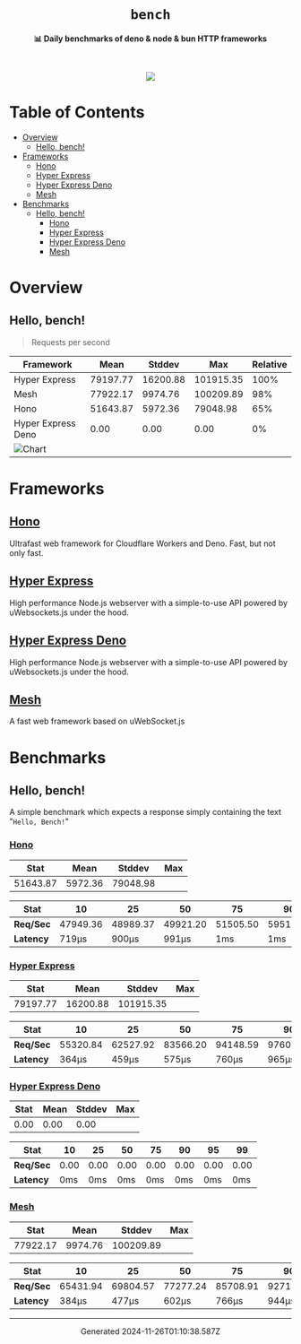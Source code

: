 <div align="center">
  <h1><code>bench</code></h1>
  <p>
    <strong>📊 Daily benchmarks of deno & node & bun HTTP frameworks</strong>
  </p>
  <br>
  <p align="center">
    <a alt="Bench" href="https://github.com/denosaurs/bench/actions">
      <img src="https://img.shields.io/github/workflow/status/denosaurs/bench/bench" />
    </a>
  </p>
</div>

# Table of Contents

- [Overview](#overview)
  - [Hello, bench!](#hello-bench)
- [Frameworks](#frameworks)
  - [Hono](#hono)
  - [Hyper Express](#hyper-express)
  - [Hyper Express Deno](#hyper-express-deno)
  - [Mesh](#mesh)
- [Benchmarks](#benchmarks)
  - [Hello, bench!](#hello-bench-1)
    - [Hono](#hono-1)
    - [Hyper Express](#hyper-express-1)
    - [Hyper Express Deno](#hyper-express-deno-1)
    - [Mesh](#mesh-1)

# Overview

## Hello, bench!

> Requests per second

| Framework                                                                            | Mean     | Stddev   | Max       | Relative |
| ------------------------------------------------------------------------------------ | -------- | -------- | --------- | -------- |
| Hyper Express                                                                        | 79197.77 | 16200.88 | 101915.35 | 100%     |
| Mesh                                                                                 | 77922.17 | 9974.76  | 100209.89 | 98%      |
| Hono                                                                                 | 51643.87 | 5972.36  | 79048.98  | 65%      |
| Hyper Express Deno                                                                   | 0.00     | 0.00     | 0.00      | 0%       |
| ![Chart](https://quickchart.io/chart/render/sf-f5e23130-d26f-4125-90fd-ea2aac30016a) |          |          |           |          |

# Frameworks

## [Hono](https://github.com/honojs/hono)

Ultrafast web framework for Cloudflare Workers and Deno. Fast, but not only
fast.

## [Hyper Express](https://github.com/kartikk221/hyper-express)

High performance Node.js webserver with a simple-to-use API powered by
uWebsockets.js under the hood.

## [Hyper Express Deno](https://github.com/kartikk221/hyper-express)

High performance Node.js webserver with a simple-to-use API powered by
uWebsockets.js under the hood.

## [Mesh](https://github.com/ionited/mesh)

A fast web framework based on uWebSocket.js

# Benchmarks

## Hello, bench!

A simple benchmark which expects a response simply containing the text
"`Hello, Bench!`"

### [Hono](#hono)

| **Stat** | Mean    | Stddev   | Max |
| -------- | ------- | -------- | --- |
| 51643.87 | 5972.36 | 79048.98 |     |

| **Stat**    | 10       | 25       | 50       | 75       | 90       | 95       | 99       |
| ----------- | -------- | -------- | -------- | -------- | -------- | -------- | -------- |
| **Req/Sec** | 47949.36 | 48989.37 | 49921.20 | 51505.50 | 59513.82 | 65400.29 | 72434.96 |
| **Latency** | 719µs    | 900µs    | 991µs    | 1ms      | 1ms      | 1ms      | 1ms      |

### [Hyper Express](#hyper-express)

| **Stat** | Mean     | Stddev    | Max |
| -------- | -------- | --------- | --- |
| 79197.77 | 16200.88 | 101915.35 |     |

| **Stat**    | 10       | 25       | 50       | 75       | 90       | 95       | 99        |
| ----------- | -------- | -------- | -------- | -------- | -------- | -------- | --------- |
| **Req/Sec** | 55320.84 | 62527.92 | 83566.20 | 94148.59 | 97608.33 | 98910.61 | 100038.24 |
| **Latency** | 364µs    | 459µs    | 575µs    | 760µs    | 965µs    | 1ms      | 1ms       |

### [Hyper Express Deno](#hyper-express-deno)

| **Stat** | Mean | Stddev | Max |
| -------- | ---- | ------ | --- |
| 0.00     | 0.00 | 0.00   |     |

| **Stat**    | 10   | 25   | 50   | 75   | 90   | 95   | 99   |
| ----------- | ---- | ---- | ---- | ---- | ---- | ---- | ---- |
| **Req/Sec** | 0.00 | 0.00 | 0.00 | 0.00 | 0.00 | 0.00 | 0.00 |
| **Latency** | 0ms  | 0ms  | 0ms  | 0ms  | 0ms  | 0ms  | 0ms  |

### [Mesh](#mesh)

| **Stat** | Mean    | Stddev    | Max |
| -------- | ------- | --------- | --- |
| 77922.17 | 9974.76 | 100209.89 |     |

| **Stat**    | 10       | 25       | 50       | 75       | 90       | 95       | 99       |
| ----------- | -------- | -------- | -------- | -------- | -------- | -------- | -------- |
| **Req/Sec** | 65431.94 | 69804.57 | 77277.24 | 85708.91 | 92715.61 | 95090.27 | 97858.41 |
| **Latency** | 384µs    | 477µs    | 602µs    | 766µs    | 944µs    | 1ms      | 1ms      |

---

<p align="center">Generated 2024-11-26T01:10:38.587Z</p>

